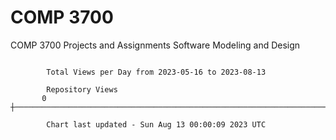 # COMP 3700
COMP 3700 Projects and Assignments
Software Modeling and Design

```

        Total Views per Day from 2023-05-16 to 2023-08-13

        Repository Views
       0 ┼─────────────────────────────────────────────────────────────────────────────────────────

        Chart last updated - Sun Aug 13 00:00:09 2023 UTC
        
```
